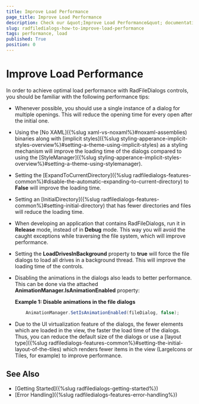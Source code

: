 ```yaml
---
title: Improve Load Performance
page_title: Improve Load Performance
description: Check our &quot;Improve Load Performance&quot; documentation article for the RadFileDialogs {{ site.framework_name }} control.
slug: radfiledialogs-how-to-improve-load-performance
tags: performance, load
published: True
position: 0
---
```


# Improve Load Performance

In order to achieve optimal load performance with RadFileDialogs controls, you should be familiar with the following performance tips:

* Whenever possible, you should use a single instance of a dialog for multiple openings. This will reduce the opening time for every open after the initial one.

* Using the [No XAML]({%slug xaml-vs-noxaml%}#noxaml-assemblies) binaries along with [implicit styles]({%slug styling-apperance-implicit-styles-overview%}#setting-a-theme-using-implicit-styles) as a styling mechanism will improve the loading time of the dialogs compared to using the [StyleManager]({%slug styling-apperance-implicit-styles-overview%}#setting-a-theme-using-stylemanager).

* Setting the [ExpandToCurrentDirectory]({%slug radfiledialogs-features-common%}#disable-the-automatic-expanding-to-current-directory) to __False__ will improve the loading time.

* Setting an [InitialDirectory]({%slug radfiledialogs-features-common%}#setting-initial-directory) that has fewer directories and files will reduce the loading time.

* When developing an application that contains RadFileDialogs, run it in __Release__ mode, instead of in __Debug__ mode. This way you will avoid the caught exceptions while traversing the file system, which will improve performance.

* Setting the __LoadDrivesInBackground__ property to __true__ will force the file dialogs to load all drives in a background thread. This will improve the loading time of the controls.

* Disabling the animations in the dialogs also leads to better performance. This can be done via the attached **AnimationManager.IsAnimationEnabled** property:

	__Example 1: Disable animations in the file dialogs__
	```C#
		AnimationManager.SetIsAnimationEnabled(fileDialog, false);
	```

* Due to the UI virtualization feature of the dialogs, the fewer elements which are loaded in the view, the faster the load time of the dialogs. Thus, you can reduce the default size of the dialogs or use a [layout type]({%slug radfiledialogs-features-common%}#setting-the-initial-layout-of-the-tiles) which renders fewer items in the view (LargeIcons or Tiles, for example) to improve performance.
            
## See Also

 * [Getting Started]({%slug radfiledialogs-getting-started%})
 * [Error Handling]({%slug radfiledialogs-features-error-handling%})
